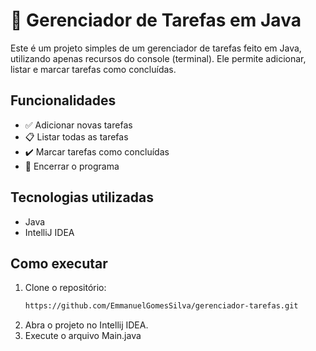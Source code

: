 # 📝 Gerenciador de Tarefas em Java

Este é um projeto simples de um gerenciador de tarefas feito em Java, utilizando apenas recursos do console (terminal). Ele permite adicionar, listar e marcar tarefas como concluídas.

## Funcionalidades

- ✅ Adicionar novas tarefas
- 📋 Listar todas as tarefas
- ✔️ Marcar tarefas como concluídas
- 🚪 Encerrar o programa

## Tecnologias utilizadas

- Java
- IntelliJ IDEA

## Como executar

1. Clone o repositório:
   ```bash
   https://github.com/EmmanuelGomesSilva/gerenciador-tarefas.git
2. Abra o projeto no Intellij IDEA.
3. Execute o arquivo Main.java
